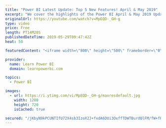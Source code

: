 ```yaml
---
title: "Power BI Latest Update: Top 5 New Features! April & May 2019"
excerpt: "We cover the highlights of the Power BI April & May 2019 Update.  👉 For Complete Playlist of Power BI Monthly Updates Watch : https://www.youtube.com/playlist?list=PL7GQQXV5Z8ee6n2ZLywS9BaA5eePSrk4R   IDEA: Tooltip for Filter Pane - https://ideas.powerbi.com/forums/265200-power-bi-ideas/suggestions/37759753-tooltip-for-fields-on-the-new-filter-pane"
originalUrl: https://youtube.com/watch?v=MpEQD-_GH-g
type: video
price: Free
length: PT14M20S
publishedDateTime: 2019-05-29T09:47:42Z
heat: 50

featuredContent: "<iframe width=\"800\" height=\"500\" frameborder=\"0\" src=\"https://www.youtube.com/embed/MpEQD-_GH-g\" allow=\"accelerometer; autoplay; encrypted-media; gyroscope; picture-in-picture\" allowfullscreen></iframe>"

provider:
  name: Learn Power BI
  domain: learnpowerbi.com

topics:
  - Power BI

images:
  - url: https://i.ytimg.com/vi/MpEQD-_GH-g/maxresdefault.jpg
    width: 1280
    height: 720
    isCached: true

secured: "/jKbyN9kPCUNTIfU72X4sb3IzoX2J+fxdA6DUi3OxffTDWTBurd0lFM/fW+fKBkrLC0qRfp6a3M0tbZ3gnH96mZIdcftCrHpDLWHfGyRcPFZloe5C4H+B6TnwWRDqPoWN0LPpHt7LqlKeC0296/P48+WsMWrDmeuJxG3x7w15qDQccZsZIFOBzxXxX/BC0ANV3Utpka8PfofBYCcykLynYTVsSsHucgfrAG8lI/7+maPJXS1aM1f9dZovbKa3aEa9FUKvRuiGDkjj2X6KpBBxCfq81k1y719NrllvznfaqHIZ2GR2pamzt0xkAJfZIMsTs0oLpjYaJ1vZD9im2c1ntmTUgJiscZ52hKlmTXGn0FK1XTkFSQpYNmmaOgOeJrL/Q79zqT1xATOb3IpvEQpjk+cv8Gt87bXgnmeozO2bzE=;xIzFsonWy4rHK2IomEdo4A=="
---
```


